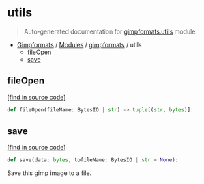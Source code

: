 # utils

> Auto-generated documentation for [gimpformats.utils](../../gimpformats/utils.py) module.

- [Gimpformats](../README.md#gimpformats-index) / [Modules](../README.md#gimpformats-modules) / [gimpformats](index.md#gimpformats) / utils
    - [fileOpen](#fileopen)
    - [save](#save)

## fileOpen

[[find in source code]](../../gimpformats/utils.py#L6)

```python
def fileOpen(fileName: BytesIO | str) -> tuple[(str, bytes)]:
```

## save

[[find in source code]](../../gimpformats/utils.py#L18)

```python
def save(data: bytes, tofileName: BytesIO | str = None):
```

Save this gimp image to a file.
